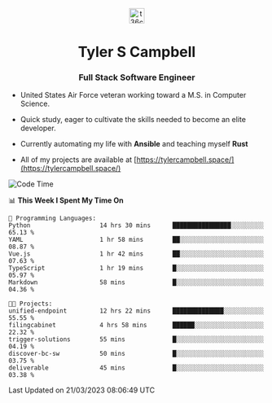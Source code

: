 <p align="center">
<a href="https://www.linkedin.com/in/t36campbell" target="blank"><img align="center" src="https://ik.imagekit.io/t36campbell/Portfolio/linkedin.png.original_m8bbGgPh6.png" alt="t36campbell" height="30" width="30" /></a>
</p>
<h1 align="center">Tyler S Campbell</h1>
<h3 align="center">Full Stack Software Engineer</h3>

* United States Air Force veteran working toward a M.S. in Computer Science.

* Quick study, eager to cultivate the skills needed to become an elite developer.

* Currently automating my life with **Ansible** and teaching myself **Rust**

* All of my projects are available at [https://tylercampbell.space/](https://tylercampbell.space/)

<!--START_SECTION:waka-->
![Code Time](http://img.shields.io/badge/Code%20Time-2%2C292%20hrs%2043%20mins-blue)

📊 **This Week I Spent My Time On** 

```text
💬 Programming Languages: 
Python                   14 hrs 30 mins      ████████████████░░░░░░░░░   65.13 % 
YAML                     1 hr 58 mins        ██░░░░░░░░░░░░░░░░░░░░░░░   08.87 % 
Vue.js                   1 hr 42 mins        ██░░░░░░░░░░░░░░░░░░░░░░░   07.63 % 
TypeScript               1 hr 19 mins        █░░░░░░░░░░░░░░░░░░░░░░░░   05.97 % 
Markdown                 58 mins             █░░░░░░░░░░░░░░░░░░░░░░░░   04.36 % 

🐱‍💻 Projects: 
unified-endpoint         12 hrs 22 mins      ██████████████░░░░░░░░░░░   55.55 % 
filingcabinet            4 hrs 58 mins       ██████░░░░░░░░░░░░░░░░░░░   22.32 % 
trigger-solutions        55 mins             █░░░░░░░░░░░░░░░░░░░░░░░░   04.19 % 
discover-bc-sw           50 mins             █░░░░░░░░░░░░░░░░░░░░░░░░   03.75 % 
deliverable              45 mins             █░░░░░░░░░░░░░░░░░░░░░░░░   03.38 % 
```


 Last Updated on 21/03/2023 08:06:49 UTC
<!--END_SECTION:waka-->
